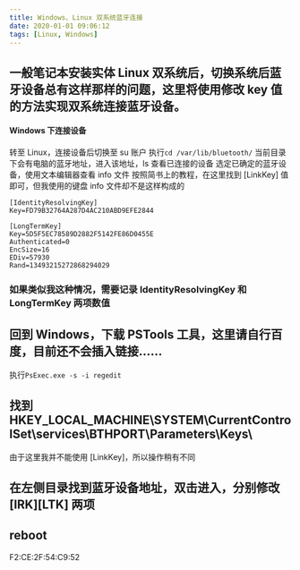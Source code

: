 ```yaml
---
title: Windows、Linux 双系统蓝牙连接
date: 2020-01-01 09:06:12
tags: [Linux, Windows]
---
```

 一般笔记本安装实体 Linux 双系统后，切换系统后蓝牙设备总有这样那样的问题，这里将使用修改 key 值的方法实现双系统连接蓝牙设备。
--------
#### Windows 下连接设备
转至 Linux，连接设备后切换至 su 账户
执行`cd /var/lib/bluetooth/`
当前目录下会有电脑的蓝牙地址，进入该地址，ls 查看已连接的设备
选定已确定的蓝牙设备，使用文本编辑器查看 info 文件
按照简书上的教程，在这里找到 [LinkKey] 值即可，但我使用的键盘 info 文件却不是这样构成的
```
[IdentityResolvingKey]
Key=FD79B32764A287D4AC210ABD9EFE2844

[LongTermKey]
Key=5D5F5EC78589D2882F5142FE86D0455E
Authenticated=0
EncSize=16
EDiv=57930
Rand=13493215272868294029

```
### 如果类似我这种情况，需要记录 IdentityResolvingKey 和 LongTermKey 两项数值
## 回到 Windows，下载 PSTools 工具，这里请自行百度，目前还不会插入链接……

执行`PsExec.exe -s -i regedit`
## 找到 HKEY_LOCAL_MACHINE\SYSTEM\CurrentControlSet\services\BTHPORT\Parameters\Keys\
由于这里我并不能使用 [LinkKey]，所以操作稍有不同
## 在左侧目录找到蓝牙设备地址，双击进入，分别修改 [IRK][LTK] 两项
## reboot


F2:CE:2F:54:C9:52
